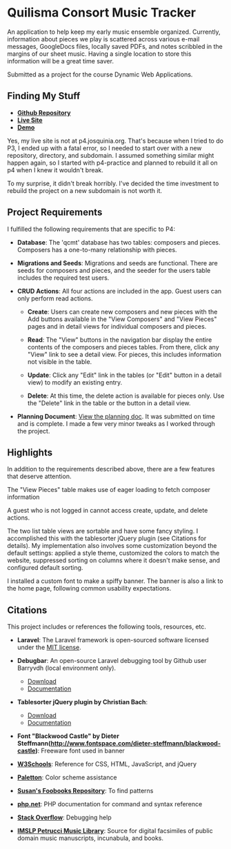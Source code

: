 # Quilisma Consort Music Tracker
An application to help keep my early music ensemble organized. Currently, information about pieces we play is scattered across various e-mail messages, GoogleDocs files, locally saved PDFs, and notes scribbled in the margins of our sheet music. Having a single location to store this information will be a great time saver.

Submitted as a project for the course Dynamic Web Applications.

## Finding My Stuff

* __[Github Repository](https://github.com/ATechWriter/p4-practice)__
* __[Live Site](http://p4-practice.josquinia.org/)__
* __[Demo](http://www.screencast.com/t/iuaF0ZzF0u)__

Yes, my live site is not at p4.josquinia.org. That's because when I tried to do P3, I ended up with a fatal error, so I needed to start over with a new repository, directory, and subdomain. I assumed something similar might happen again, so I started with p4-practice and planned to rebuild it all on p4 when I knew it wouldn't break.

To my surprise, it didn't break horribly. I've decided the time investment to rebuild the project on a new subdomain is not worth it.

## Project Requirements
I fulfilled the following requirements that are specific to P4:

* __Database__: The 'qcmt' database has two tables: composers and pieces. Composers has a one-to-many relationship with pieces.

* __Migrations and Seeds__: Migrations and seeds are functional. There are seeds for composers and pieces, and the seeder for the users table includes the required test users.

* __CRUD Actions__: All four actions are included in the app. Guest users can only perform read actions.

  * __Create__: Users can create new composers and new pieces with the Add buttons available in the "View Composers" and "View Pieces" pages and in detail views for individual composers and pieces.

  * __Read__: The "View" buttons in the navigation bar display the entire contents of the composers and pieces tables. From there, click any "View" link to see a detail view. For pieces, this includes information not visible in the table.

  * __Update__: Click any "Edit" link in the tables (or "Edit" button in a detail view) to modify an existing entry.

  * __Delete__: At this time, the delete action is available for pieces only. Use the "Delete" link in the table or the button in a detail view.

* __Planning Document__: [View the planning doc](https://docs.google.com/a/harvard.edu/document/d/1eBd-rmHq3zhbzce4DMGMiPDQfpI8zVB1N6OKRqUis_k/edit?usp=sharing). It was submitted on time and is complete. I made a few very minor tweaks as I worked through the project.

## Highlights

In addition to the requirements described above, there are a few features that deserve attention.

The "View Pieces" table makes use of eager loading to fetch composer information

A guest who is not logged in cannot access create, update, and delete actions.

The two list table views are sortable and have some fancy styling. I accomplished this with the tablesorter jQuery plugin (see Citations for details). My implementation also involves some customization beyond the default settings: applied a style theme, customized the colors to match the website, suppressed sorting on columns where it doesn't make sense, and configured default sorting.

I installed a custom font to make a spiffy banner. The banner is also a link to the home page, following common usability expectations.

## Citations
This project includes or references the following tools, resources, etc.

* __Laravel__: The Laravel framework is open-sourced software licensed under the [MIT license](http://opensource.org/licenses/MIT).

* __Debugbar__: An open-source Laravel debugging tool by Github user Barryvdh (local environment only).
  * [Download](http://jquery.com/download/)
  * [Documentation](http://learn.jquery.com/about-jquery/)

* __Tablesorter jQuery plugin by Christian Bach__:
  * [Download](http://plugins.jquery.com/tablesorter/)
  * [Documentation](https://mottie.github.io/tablesorter/docs/index.html)

* __Font "Blackwood Castle" by Dieter Steffmann(http://www.fontspace.com/dieter-steffmann/blackwood-castle)__: Freeware font used in banner

* __[W3Schools](http://www.w3schools.com)__: Reference for CSS, HTML, JavaScript, and jQuery

* __[Paletton](http://paletton.com)__: Color scheme assistance

* __[Susan's Foobooks Repository](https://github.com/susanBuck/foobooks)__: To find patterns

* __[php.net](http://php.net)__: PHP documentation for command and syntax reference

* __[Stack Overflow](http://stackoverflow.com)__: Debugging help

* __[IMSLP Petrucci Music Library](http://imslp.org/)__: Source for digital facsimiles of public domain music manuscripts,  incunabula, and books.
